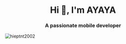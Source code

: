 <h1 align="center">Hi 👋, I'm AYAYA</h1>
<h3 align="center">A passionate mobile developer</h3>

<p align="left"> <img src="https://komarev.com/ghpvc/?username=hieptnt2002&label=Profile%20views&color=0e75b6&style=flat" alt="hieptnt2002" /> </p>

